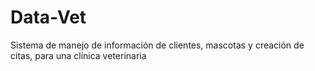 # Data-Vet
Sistema de manejo de información de clientes, mascotas y creación de citas, para una clínica veterinaria
